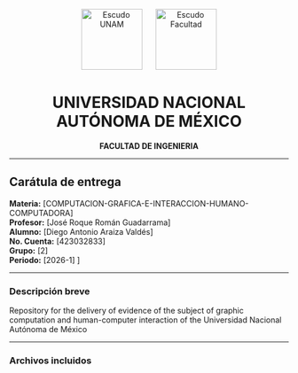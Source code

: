 <p align="center">
  <img src="https://github.com/user-attachments/assets/d0d2aa9f-1b3d-4910-af28-b5cdab691860" width="110" alt="Escudo UNAM" />
  <img src="https://github.com/user-attachments/assets/f261139e-8089-4a79-8021-c7e8d6b8a4f2" width="110" alt="Escudo Facultad" style="margin-left:20px"/>
</p>

<div align="center">

# UNIVERSIDAD NACIONAL AUTÓNOMA DE MÉXICO  
**FACULTAD DE INGENIERIA**

</div>

---

## Carátula de entrega

**Materia:** [COMPUTACION-GRAFICA-E-INTERACCION-HUMANO-COMPUTADORA]  
**Profesor:** [José Roque Román Guadarrama]   
**Alumno:** [Diego Antonio Araiza Valdés]  
**No. Cuenta:** [423032833]  
**Grupo:** [2]  
**Periodo:** [2026-1]  ]  

---

### Descripción breve
Repository for the delivery of evidence of the subject of graphic computation and human-computer interaction of the Universidad Nacional Autónoma de México

---

### Archivos incluidos
